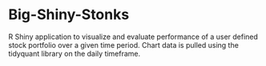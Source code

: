 # Big-Shiny-Stonks
R Shiny application to visualize and evaluate performance of a user defined stock portfolio over a given time period. 
Chart data is pulled using the tidyquant library on the daily timeframe. 
